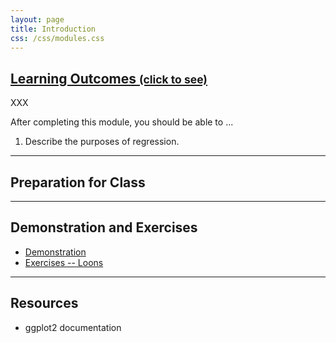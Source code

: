 ```yaml
---
layout: page
title: Introduction
css: /css/modules.css
---
```


<div class="panel-group-ILOs">
  <div class="panel panel-default">
    <div class="panel-heading">
      <h2 class="panel-title">
        <a data-toggle="collapse" href="#ILOs">Learning Outcomes <small>(click to see)</small></a>
      </h2>
    </div>
    <div id="ILOs" class="panel-collapse collapse">
      <div class="panel-body">
XXX
<p>After completing this module, you should be able to ...</p>

<ol>
  <li>Describe the purposes of regression.</li>
</ol>
      </div>
    </div>
  </div>
</div>

----

## Preparation for Class


----

## Demonstration and Exercises

* [Demonstration](Intro/Demo_IR_Moose_Wolves.html)
* [Exercises -- Loons](Intro/CE_Loons)

----

## Resources

* ggplot2 documentation
